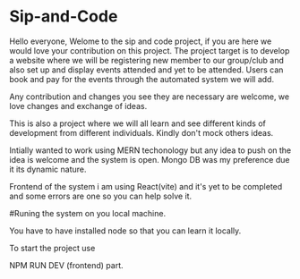 # Sip-and-Code
Hello everyone,
Welome to the sip and code project, if you are here we would love your contribution on this project. The project target is to develop a website where we will be registering new member to our group/club and also set up and display events attended and yet to be attended. Users can book and pay for the events through the automated system we will add.

Any contribution and changes you see they are necessary are welcome, we love changes and exchange of ideas.

This is also a project where we will all learn and see different kinds of development from different individuals. Kindly don't mock others ideas.

Intially wanted to work using MERN techonology but any idea to push on the idea is welcome and the system is open. Mongo DB was my preference due it its dynamic nature.

Frontend of the system i am using React(vite) and it's yet to be completed and some errors are one so you can help solve it.

#Runing the system on you local machine.

You have to have installed node so that you can learn it locally.

To start the project use 

NPM RUN DEV (frontend) part.
